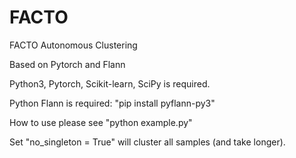 # FACTO
FACTO Autonomous Clustering

Based on Pytorch and Flann

Python3, Pytorch, Scikit-learn, SciPy is required.

Python Flann is required: "pip install pyflann-py3"

How to use please see "python example.py" 

Set "no_singleton = True" will cluster all samples (and take longer).
